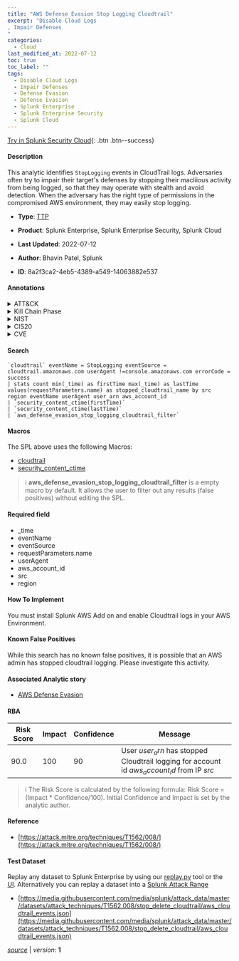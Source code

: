 ```yaml
---
title: "AWS Defense Evasion Stop Logging Cloudtrail"
excerpt: "Disable Cloud Logs
, Impair Defenses
"
categories:
  - Cloud
last_modified_at: 2022-07-12
toc: true
toc_label: ""
tags:
  - Disable Cloud Logs
  - Impair Defenses
  - Defense Evasion
  - Defense Evasion
  - Splunk Enterprise
  - Splunk Enterprise Security
  - Splunk Cloud
---
```




[Try in Splunk Security Cloud](https://www.splunk.com/en_us/products/cyber-security.html){: .btn .btn--success}

#### Description

This analytic identifies `StopLogging` events in CloudTrail logs. Adversaries often try to impair their target's defenses by stopping their macliious activity from being logged, so that they may operate with stealth and avoid detection. When the adversary has the right type of permissions in the compromised AWS environment, they may easily stop logging.

- **Type**: [TTP](https://github.com/splunk/security_content/wiki/Detection-Analytic-Types)
- **Product**: Splunk Enterprise, Splunk Enterprise Security, Splunk Cloud

- **Last Updated**: 2022-07-12
- **Author**: Bhavin Patel, Splunk
- **ID**: 8a2f3ca2-4eb5-4389-a549-14063882e537


#### Annotations

<details>
  <summary>ATT&CK</summary>

<div markdown="1">


| ID             | Technique        |  Tactic             |
| -------------- | ---------------- |-------------------- |
| [T1562.008](https://attack.mitre.org/techniques/T1562/008/) | Disable Cloud Logs | Defense Evasion |

| [T1562](https://attack.mitre.org/techniques/T1562/) | Impair Defenses | Defense Evasion |

</div>
</details>


<details>
  <summary>Kill Chain Phase</summary>

<div markdown="1">

* Actions on Objectives


</div>
</details>


<details>
  <summary>NIST</summary>

<div markdown="1">

* DE.CM



</div>
</details>

<details>
  <summary>CIS20</summary>

<div markdown="1">

* CIS 3
* CIS 5
* CIS 16



</div>
</details>

<details>
  <summary>CVE</summary>

<div markdown="1">


</div>
</details>

#### Search 

```
`cloudtrail` eventName = StopLogging eventSource = cloudtrail.amazonaws.com userAgent !=console.amazonaws.com errorCode = success
| stats count min(_time) as firstTime max(_time) as lastTime values(requestParameters.name) as stopped_cloudtrail_name by src region eventName userAgent user_arn aws_account_id 
| `security_content_ctime(firstTime)`
| `security_content_ctime(lastTime)` 
| `aws_defense_evasion_stop_logging_cloudtrail_filter`
```

#### Macros
The SPL above uses the following Macros:
* [cloudtrail](https://github.com/splunk/security_content/blob/develop/macros/cloudtrail.yml)
* [security_content_ctime](https://github.com/splunk/security_content/blob/develop/macros/security_content_ctime.yml)

> :information_source:
> **aws_defense_evasion_stop_logging_cloudtrail_filter** is a empty macro by default. It allows the user to filter out any results (false positives) without editing the SPL.

#### Required field
* _time
* eventName
* eventSource
* requestParameters.name
* userAgent
* aws_account_id
* src
* region


#### How To Implement
You must install Splunk AWS Add on and enable Cloudtrail logs in your AWS Environment.

#### Known False Positives
While this search has no known false positives, it is possible that an AWS admin has stopped cloudtrail logging. Please investigate this activity.

#### Associated Analytic story
* [AWS Defense Evasion](/stories/aws_defense_evasion)




#### RBA

| Risk Score  | Impact      | Confidence   | Message      |
| ----------- | ----------- |--------------|--------------|
| 90.0 | 100 | 90 | User $user_arn$ has stopped Cloudtrail logging for account id $aws_account_id$ from IP $src$ |


> :information_source:
> The Risk Score is calculated by the following formula: Risk Score = (Impact * Confidence/100). Initial Confidence and Impact is set by the analytic author. 

#### Reference

* [https://attack.mitre.org/techniques/T1562/008/](https://attack.mitre.org/techniques/T1562/008/)



#### Test Dataset
Replay any dataset to Splunk Enterprise by using our [replay.py](https://github.com/splunk/attack_data#using-replaypy) tool or the [UI](https://github.com/splunk/attack_data#using-ui).
Alternatively you can replay a dataset into a [Splunk Attack Range](https://github.com/splunk/attack_range#replay-dumps-into-attack-range-splunk-server)


* [https://media.githubusercontent.com/media/splunk/attack_data/master/datasets/attack_techniques/T1562.008/stop_delete_cloudtrail/aws_cloudtrail_events.json](https://media.githubusercontent.com/media/splunk/attack_data/master/datasets/attack_techniques/T1562.008/stop_delete_cloudtrail/aws_cloudtrail_events.json)



[*source*](https://github.com/splunk/security_content/tree/develop/detections/cloud/aws_defense_evasion_stop_logging_cloudtrail.yml) \| *version*: **1**